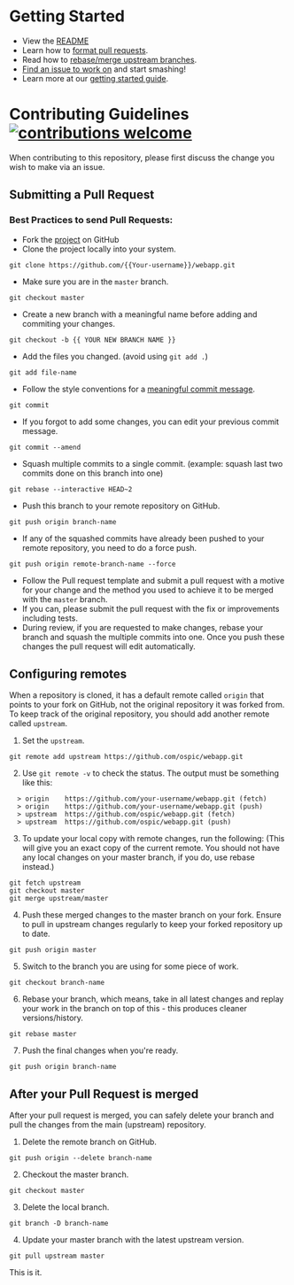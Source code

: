 # Getting Started

- View the [README](../README.md)
- Learn how to [format pull requests](#submitting-a-pull-request).
- Read how to [rebase/merge upstream branches](#configuring-remotes).
- [Find an issue to work on](https://github.com/ospic/webapp/issues) and start smashing!
- Learn more at our [getting started guide]().

# Contributing Guidelines [![contributions welcome](https://img.shields.io/badge/contributions-welcome-brightgreen.svg?style=flat)](https://github.com/ospic/webapp/issues)

When contributing to this repository, please first discuss the change you wish to make via an issue.

## Submitting a Pull Request

### Best Practices to send Pull Requests:

- Fork the [project](https://github.com/ospic/webapp) on GitHub
- Clone the project locally into your system.

```
git clone https://github.com/{{Your-username}}/webapp.git
```

- Make sure you are in the `master` branch.

```
git checkout master
```

- Create a new branch with a meaningful name before adding and commiting your changes.

```
git checkout -b {{ YOUR NEW BRANCH NAME }}
```

- Add the files you changed. (avoid using `git add .`)

```
git add file-name
```

- Follow the style conventions for a [meaningful commit message](COMMIT_MESSAGE.md).

```
git commit
```

- If you forgot to add some changes, you can edit your previous commit message.

```
git commit --amend
```

- Squash multiple commits to a single commit. (example: squash last two commits done on this branch into one)

```
git rebase --interactive HEAD~2
```

- Push this branch to your remote repository on GitHub.

```
git push origin branch-name
```

- If any of the squashed commits have already been pushed to your remote repository, you need to do a force push.

```
git push origin remote-branch-name --force
```

- Follow the Pull request template and submit a pull request with a motive for your change and the method you used to achieve it to be merged with the `master` branch.
- If you can, please submit the pull request with the fix or improvements including tests.
- During review, if you are requested to make changes, rebase your branch and squash the multiple commits into one. Once you push these changes the pull request will edit automatically.

## Configuring remotes

When a repository is cloned, it has a default remote called `origin` that points to your fork on GitHub, not the original repository it was forked from. To keep track of the original repository, you should add another remote called `upstream`.

1. Set the `upstream`.

```
git remote add upstream https://github.com/ospic/webapp.git
```

2. Use `git remote -v` to check the status. The output must be something like this:

```
  > origin    https://github.com/your-username/webapp.git (fetch)
  > origin    https://github.com/your-username/webapp.git (push)
  > upstream  https://github.com/ospic/webapp.git (fetch)
  > upstream  https://github.com/ospic/webapp.git (push)
```

3. To update your local copy with remote changes, run the following: (This will give you an exact copy of the current remote. You should not have any local changes on your master branch, if you do, use rebase instead.)

```
git fetch upstream
git checkout master
git merge upstream/master
```

4. Push these merged changes to the master branch on your fork. Ensure to pull in upstream changes regularly to keep your forked repository up to date.

```
git push origin master
```

5. Switch to the branch you are using for some piece of work.

```
git checkout branch-name
```

6. Rebase your branch, which means, take in all latest changes and replay your work in the branch on top of this - this produces cleaner versions/history.

```
git rebase master
```

7. Push the final changes when you're ready.

```
git push origin branch-name
```

## After your Pull Request is merged

After your pull request is merged, you can safely delete your branch and pull the changes from the main (upstream) repository.

1. Delete the remote branch on GitHub.

```
git push origin --delete branch-name
```

2. Checkout the master branch.

```
git checkout master
```

3. Delete the local branch.

```
git branch -D branch-name
```

4. Update your master branch with the latest upstream version.

```
git pull upstream master
```

This is it.

